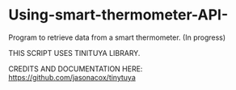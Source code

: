 # Using-smart-thermometer-API-
Program to retrieve data from a smart thermometer.  (In progress)



THIS SCRIPT USES TINITUYA LIBRARY.

CREDITS AND DOCUMENTATION HERE:  https://github.com/jasonacox/tinytuya
